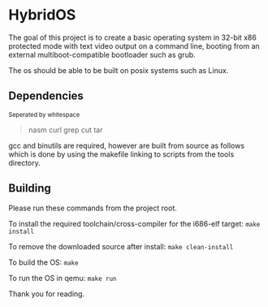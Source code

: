 # HybridOS
The goal of this project is to create a basic operating system in 32-bit x86 protected mode with text video output on a command line, booting from an external multiboot-compatible bootloader such as grub.

The os should be able to be built on posix systems such as Linux.
## Dependencies
<sub>Seperated by whitespace</sub>
> nasm curl grep cut tar

gcc and binutils are required, however are built from source as follows which is done by using the makefile linking to scripts from the tools directory.


## Building
Please run these commands from the project root.

To install the required toolchain/cross-compiler for the i686-elf target:
`make install`

To remove the downloaded source after install:
`make clean-install`

To build the OS:
`make`

To run the OS in qemu:
`make run`

Thank you for reading.
